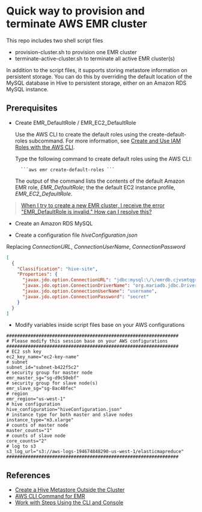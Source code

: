 # Quick way to provision and terminate AWS EMR cluster

This repo includes two shell script files

* provision-cluster.sh to provision one EMR cluster
* terminate-active-cluster.sh to terminate all active EMR cluster(s)

In addition to the script files, it supports storing metastore information on persistent storage. You can do this by overriding the default location of the MySQL database in Hive to persistent storage, either on an Amazon RDS MySQL instance.

## Prerequisites

* Create EMR_DefaultRole / EMR_EC2_DefaultRole

    Use the AWS CLI to create the default roles using the create-default-roles subcommand. For more information, see [Create and Use IAM Roles with the AWS CLI](http://docs.aws.amazon.com/emr/latest/ManagementGuide/emr-iam-roles-creatingroles.html#emr-iam-roles-createdefaultwithcli).

    Type the following command to create default roles using the AWS CLI:

        ```aws emr create-default-roles ```

    The output of the command lists the contents of the default Amazon EMR role, *EMR_DefaultRole*; the the default EC2 instance profile, *EMR_EC2_DefaultRole*.

> [When I try to create a new EMR cluster, I receive the error "EMR_DefaultRole is invalid." How can I resolve this?](https://aws.amazon.com/premiumsupport/knowledge-center/emr-default-role-invalid/)

* Create an Amazon RDS MySQL

* Create a configuration file *hiveConfiguration.json*

Replacing *ConnectionURL*, *ConnectionUserName*, *ConnectionPassword*

```json
[
  {
    "Classification": "hive-site",
    "Properties": {
      "javax.jdo.option.ConnectionURL": "jdbc:mysql:\/\/emrdb.cjvsmtqgrrcb.ap-northeast-1.rds.amazonaws.com:3306\/hive?createDatabaseIfNotExist=true",
      "javax.jdo.option.ConnectionDriverName": "org.mariadb.jdbc.Driver",
      "javax.jdo.option.ConnectionUserName": "username",
      "javax.jdo.option.ConnectionPassword": "secret"
    }
  }
]
```

* Modify variables inside script files base on your AWS configurations

```shell
################################################################
# Please modify this session base on your AWS configurations
################################################################
# EC2 ssh key
ec2_key_name="ec2-key-name"
# subnet
subnet_id="subnet-b422f5c2"
# security group for master node
emr_master_sg="sg-d9c50ebf"
# security group for slave node(s)
emr_slave_sg="sg-8ac40fec"
# region
emr_region="us-west-1"
# hive configuration
hive_configuration="hiveConfiguration.json"
# instance type for both master and slave nodes
instance_type="m3.xlarge"
# counts of master node
master_counts="1"
# counts of slave node
core_counts="2"
# log to s3
s3_log_url="s3://aws-logs-194674848290-us-west-1/elasticmapreduce"
################################################################
```

## References

* [Create a Hive Metastore Outside the Cluster](http://docs.aws.amazon.com/emr/latest/ReleaseGuide/emr-dev-create-metastore-outside.html)
* [AWS CLI Command for EMR](http://docs.aws.amazon.com/cli/latest/reference/emr/index.html)
* [Work with Steps Using the CLI and Console](http://docs.aws.amazon.com/emr/latest/ManagementGuide/emr-work-with-steps.html)
